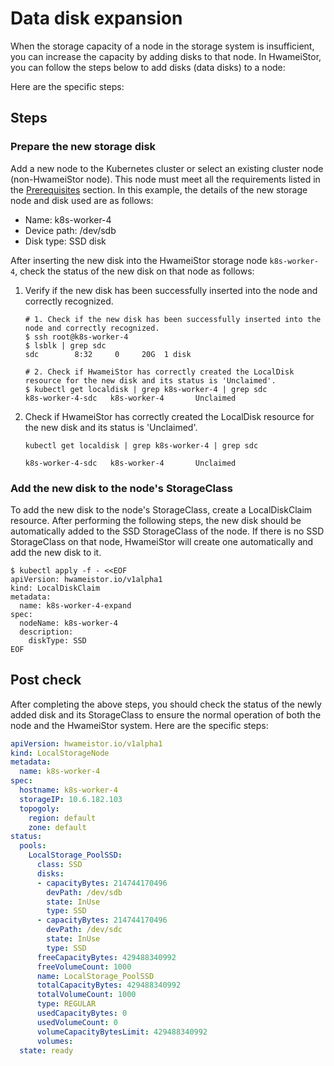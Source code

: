# Data disk expansion

When the storage capacity of a node in the storage system is insufficient, you can increase the capacity by adding disks to that node. In HwameiStor, you can follow the steps below to add disks (data disks) to a node:

Here are the specific steps:

## Steps

### Prepare the new storage disk

Add a new node to the Kubernetes cluster or select an existing cluster node (non-HwameiStor node). This node must meet all the requirements listed in the [Prerequisites](/../install/prereq.md) section. In this example, the details of the new storage node and disk used are as follows:

- Name: k8s-worker-4
- Device path: /dev/sdb
- Disk type: SSD disk

After inserting the new disk into the HwameiStor storage node `k8s-worker-4`, check the status of the new disk on that node as follows:

1. Verify if the new disk has been successfully inserted into the node and correctly recognized.

    ```shell
    # 1. Check if the new disk has been successfully inserted into the node and correctly recognized.
    $ ssh root@k8s-worker-4
    $ lsblk | grep sdc
    sdc        8:32     0     20G  1 disk
    
    # 2. Check if HwameiStor has correctly created the LocalDisk resource for the new disk and its status is 'Unclaimed'.
    $ kubectl get localdisk | grep k8s-worker-4 | grep sdc
    k8s-worker-4-sdc   k8s-worker-4       Unclaimed 
    ```

2. Check if HwameiStor has correctly created the LocalDisk resource for the new disk and its status is 'Unclaimed'.

    ```shell
    kubectl get localdisk | grep k8s-worker-4 | grep sdc
    ```

    ```none
    k8s-worker-4-sdc   k8s-worker-4       Unclaimed 
    ```

### Add the new disk to the node's StorageClass

To add the new disk to the node's StorageClass, create a LocalDiskClaim resource. After performing the following steps, the new disk should be automatically added to the SSD StorageClass of the node. If there is no SSD StorageClass on that node, HwameiStor will create one automatically and add the new disk to it.

```console
$ kubectl apply -f - <<EOF
apiVersion: hwameistor.io/v1alpha1
kind: LocalDiskClaim
metadata:
  name: k8s-worker-4-expand
spec:
  nodeName: k8s-worker-4
  description:
    diskType: SSD
EOF
```

## Post check

After completing the above steps, you should check the status of the
newly added disk and its StorageClass to ensure the normal operation
of both the node and the HwameiStor system. Here are the specific steps:

```yaml
apiVersion: hwameistor.io/v1alpha1
kind: LocalStorageNode
metadata:
  name: k8s-worker-4
spec:
  hostname: k8s-worker-4
  storageIP: 10.6.182.103
  topogoly:
    region: default
    zone: default
status:
  pools:
    LocalStorage_PoolSSD:
      class: SSD
      disks:
      - capacityBytes: 214744170496
        devPath: /dev/sdb
        state: InUse
        type: SSD
      - capacityBytes: 214744170496
        devPath: /dev/sdc
        state: InUse
        type: SSD
      freeCapacityBytes: 429488340992
      freeVolumeCount: 1000
      name: LocalStorage_PoolSSD
      totalCapacityBytes: 429488340992
      totalVolumeCount: 1000
      type: REGULAR
      usedCapacityBytes: 0
      usedVolumeCount: 0
      volumeCapacityBytesLimit: 429488340992
      volumes:
  state: ready
```
